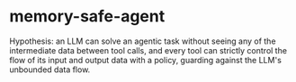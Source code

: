 # memory-safe-agent
Hypothesis: an LLM can solve an agentic task without seeing any of the intermediate data between tool calls, and every tool can strictly control the flow of its input and output data with a policy, guarding against the LLM's unbounded data flow.
